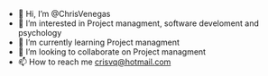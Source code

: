 - 👋 Hi, I’m @ChrisVenegas
- 👀 I’m interested in Project managment, software develoment and psychology
- 🌱 I’m currently learning Project managment
- 💞️ I’m looking to collaborate on Project managment
- 📫 How to reach me crisvq@hotmail.com

<!---
ChrisVenegas/ChrisVenegas is a ✨ special ✨ repository because its `README.md` (this file) appears on your GitHub profile.
You can click the Preview link to take a look at your changes.
--->
